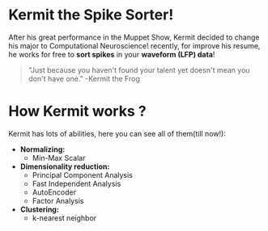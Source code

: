# Kermit the Spike Sorter!
After his great performance in the Muppet Show, Kermit decided to change his major to Computational Neuroscience!
recently, for improve his resume, he works for free to **sort spikes** in your **waveform (LFP) data**!

> "Just because you haven't found your talent yet doesn't mean you don't have one."
> -Kermit the Frog
# How Kermit works ?
Kermit has lots of abilities, here you can see all of them(till now!):
* **Normalizing:**
  *  Min-Max Scalar
* **Dimensionality reduction:**
  *  Principal Component Analysis
  *  Fast Independent Analysis
  *  AutoEncoder
  *  Factor Analysis 
* **Clustering:**
  * k-nearest neighbor


